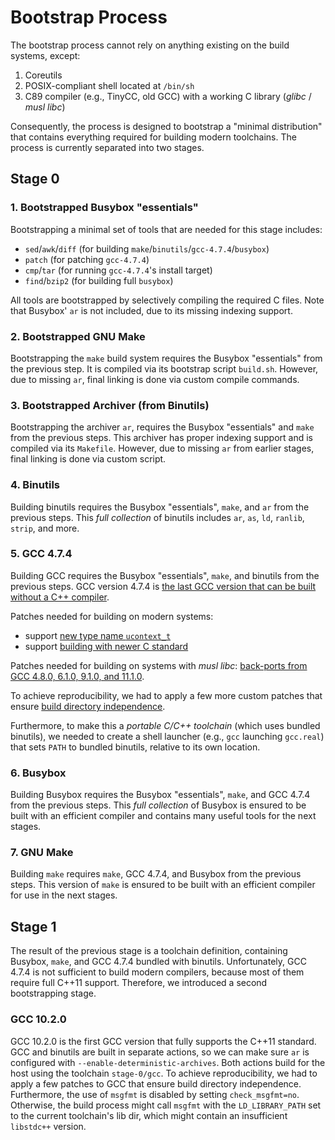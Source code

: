 # Bootstrap Process

The bootstrap process cannot rely on anything existing on the build systems,
except:

1. Coreutils
2. POSIX-compliant shell located at `/bin/sh`
3. C89 compiler (e.g., TinyCC, old GCC) with a working C library (*glibc* /
   *musl libc*)

Consequently, the process is designed to bootstrap a "minimal distribution" that
contains everything required for building modern toolchains. The process is
currently separated into two stages.

## Stage 0

### 1. Bootstrapped Busybox "essentials"

Bootstrapping a minimal set of tools that are needed for this stage includes:

- `sed`/`awk`/`diff` (for building `make`/`binutils`/`gcc-4.7.4`/`busybox`)
- `patch` (for patching `gcc-4.7.4`)
- `cmp`/`tar` (for running `gcc-4.7.4`'s install target)
- `find`/`bzip2` (for building full `busybox`)

All tools are bootstrapped by selectively compiling the required C files. Note
that Busybox' `ar` is not included, due to its missing indexing support.

### 2. Bootstrapped GNU Make

Bootstrapping the `make` build system requires the Busybox "essentials" from the
previous step. It is compiled via its bootstrap script `build.sh`. However, due
to missing `ar`, final linking is done via custom compile commands.

### 3. Bootstrapped Archiver (from Binutils)

Bootstrapping the archiver `ar`, requires the Busybox "essentials" and `make`
from the previous steps. This archiver has proper indexing support and is
compiled via its `Makefile`. However, due to missing `ar` from earlier stages,
final linking is done via custom script.

### 4. Binutils

Building binutils requires the Busybox "essentials", `make`, and `ar` from the
previous steps. This *full collection* of binutils includes `ar`, `as`, `ld`,
`ranlib`, `strip`, and more.

### 5. GCC 4.7.4

Building GCC requires the Busybox "essentials", `make`, and binutils from the
previous steps. GCC version 4.7.4 is [the last GCC version that can be built
without a C++ compiler](https://lists.nongnu.org/archive/html/tinycc-devel/2017-05/msg00099.html).

Patches needed for building on modern systems:

- support [new type name `ucontext_t`](https://github.com/gcc-mirror/gcc/commit/883312dc79806f513275b72502231c751c14ff72)
- support [building with newer C standard](https://gcc.gnu.org/legacy-ml/gcc-patches/2015-08/msg00375.html)

Patches needed for building on systems with *musl libc*:
[back-ports from GCC 4.8.0, 6.1.0, 9.1.0, and 11.1.0](../etc/patches/gcc-4.7.4/musl-support).

To achieve reproducibility, we had to apply a few more custom patches that
ensure [build directory independence](../etc/patches/gcc-4.7.4/reproducibility).

Furthermore, to make this a *portable C/C++ toolchain* (which uses bundled
binutils), we needed to create a shell launcher (e.g., `gcc` launching
`gcc.real`) that sets `PATH` to bundled binutils, relative to its own location.

### 6. Busybox

Building Busybox requires the Busybox "essentials", `make`, and GCC 4.7.4 from
the previous steps. This *full collection* of Busybox is ensured to be built
with an efficient compiler and contains many useful tools for the next stages.

### 7. GNU Make

Building `make` requires `make`, GCC 4.7.4, and Busybox from the previous steps.
This version of `make` is ensured to be built with an efficient compiler for use
in the next stages.

## Stage 1

The result of the previous stage is a toolchain definition, containing Busybox,
`make`, and GCC 4.7.4 bundled with binutils. Unfortunately, GCC 4.7.4 is not
sufficient to build modern compilers, because most of them require full C++11
support. Therefore, we introduced a second bootstrapping stage.

### GCC 10.2.0

GCC 10.2.0 is the first GCC version that fully supports the C++11 standard. GCC
and binutils are built in separate actions, so we can make sure `ar` is
configured with `--enable-deterministic-archives`. Both actions build for the
host using the toolchain `stage-0/gcc`. To achieve reproducibility, we had to
apply a few patches to GCC that ensure build directory independence.
Furthermore, the use of `msgfmt` is disabled by setting `check_msgfmt=no`.
Otherwise, the build process might call `msgfmt` with the `LD_LIBRARY_PATH` set
to the current toolchain's lib dir, which might contain an insufficient
`libstdc++` version.

